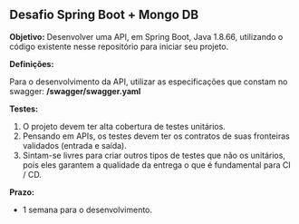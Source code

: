 ## Desafio Spring Boot + Mongo DB


**Objetivo:** 
Desenvolver uma API, em Spring Boot, Java 1.8.66, utilizando o código  existente nesse repositório para iniciar seu projeto.


**Definições:** 

Para o desenvolvimento da API, utilizar as especificações que constam no swagger:
**/swagger/swagger.yaml**


**Testes:**

1. O projeto devem ter alta cobertura de testes unitários.
2. Pensando em APIs, os testes devem ter os contratos de suas fronteiras validados (entrada e saída).
3. Sintam-se livres para criar outros tipos de testes que não os unitários, pois eles garantem a qualidade da entrega o que é fundamental para CI / CD.

**Prazo:**
* 1 semana para o desenvolvimento.

